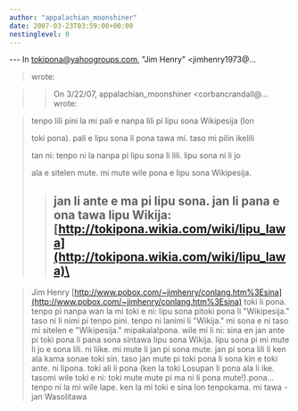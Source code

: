 ```yaml
---
author: "appalachian_moonshiner"
date: 2007-03-23T03:59:00+00:00
nestinglevel: 0
---
```

\---
 In [tokipona@yahoogroups.com](mailto://tokipona@yahoogroups.com), "Jim Henry" <jimhenry1973@...
> wrote:

>> On 3/22/07, appalachian\_moonshiner <corbancrandall@...
> wrote:

>> 
> tenpo lili pini la mi pali e nanpa lili pi lipu sona Wikipesija (lon
> 
> toki pona). pali e lipu sona li pona tawa mi. taso mi pilin ikelili
> 
> tan ni: tenpo ni la nanpa pi lipu sona li lili. lipu sona ni li jo
> 
> ala e sitelen mute. mi mute wile pona e lipu sona Wikipesija.
>> jan li ante e ma pi lipu sona. jan li pana e ona
> tawa lipu Wikija:
>> [http://tokipona.wikia.com/wiki/lipu_lawa](http://tokipona.wikia.com/wiki/lipu_lawa)\
>> --

> Jim Henry
> [http://www.pobox.com/~jimhenry/conlang.htm%3Esina](http://www.pobox.com/~jimhenry/conlang.htm%3Esina) toki li pona. tenpo pi nanpa wan la mi toki e ni: lipu sona pitoki pona li "Wikipesija." taso ni li nimi pi tenpo pini. tenpo ni lanimi li "Wikija." mi sona e ni taso mi sitelen e "Wikipesija." mipakala!pona. wile mi li ni: sina en jan ante pi toki pona li pana sona sintawa lipu sona Wikija. lipu sona pi mi mute li jo e sona lili. ni liike. mi mute li jan pi sona mute. jan pi sona lili li ken ala kama sonae toki sin. taso jan mute pi toki pona li sona kin e toki ante. ni lipona. toki ali li pona (ken la toki Losupan li pona ala li ike. tasomi wile toki e ni: toki mute mute pi ma ni li pona mute!).pona... tenpo ni la mi wile lape. ken la mi toki e sina lon tenpokama. mi tawa - jan Wasolitawa